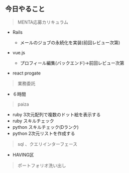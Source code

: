 ## 今日やること

> MENTA応募カリキュラム
- Rails
  - メールのジョブの永続化を実装(前回レビュー次第)

- vue.js
  - プロフィール編集(バックエンド)→前回レビュー次第
  
- react
progate

> 業務委託
- ６時間


> paiza
- ruby 3次元配列で複数のドット絵を表示する 
- ruby スキルチェック
- python スキルチェック(Dランク)
- python 2次元リストを作成する


> sql 、クエリインターフェース
- HAVING区

> ポートフォリオ洗い出し
